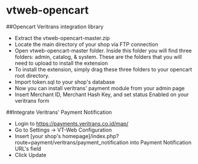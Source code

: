 vtweb-opencart
==============

##Opencart Veritrans integration library
- Extract the vtweb-opencart-master.zip
- Locate the main directory of your shop via FTP connection
- Open vtweb-opencart-master folder. Inside this folder you will find three folders: admin, catalog, & system. These are the folders that you will need to upload to install the extension
- To install the extension, simply drag these three folders to your opencart root directory.
- Import token.sql to your shop's database
- Now you can install veritrans' payment module from your admin page
- Insert Merchant ID, Merchant Hash Key, and set status Enabled on your veritrans form

##Integrate Veritrans' Payment Notification
- Login to https://payments.veritrans.co.id/map/
- Go to Settings -> VT-Web Configuration
- Insert [your shop's homepage]/index.php?route=payment/veritrans/payment_notification into Payment Notification URL's field
- Click Update
